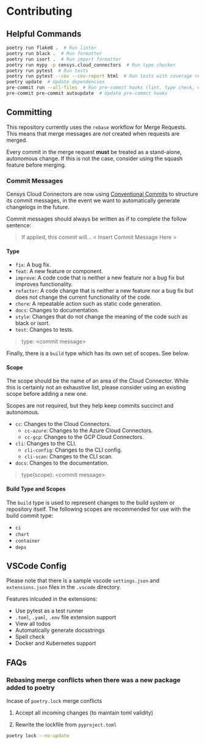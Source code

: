 # Contributing

## Helpful Commands

```sh
poetry run flake8 .  # Run linter
poetry run black .  # Run formatter
poetry run isort .  # Run import formatter
poetry run mypy -p censys.cloud_connectors  # Run type checker
poetry run pytest  # Run tests
poetry run pytest --cov --cov-report html  # Run tests with coverage report
poetry update  # Update dependencies
pre-commit run --all-files  # Run pre-commit hooks (lint, type check, etc.)
pre-commit pre-commit autoupdate  # Update pre-commit hooks
```

## Committing

This repository currently uses the `rebase` workflow for Merge Requests. This means
that merge messages are _not_ created when requests are merged.

Every commit in the merge request **must** be treated as a stand-alone, autonomous
change. If this is not the case, consider using the squash feature before
merging.

### Commit Messages

Censys Cloud Connectors are now using
[Conventional Commits](https://www.conventionalcommits.org/en/v1.0.0/)
to structure its commit messages, in the event we want to automatically
generate changelogs in the future.

Commit messages should always be written as if to complete the follow sentence:

> If applied, this commit will... < Insert Commit Message Here >

#### Type

- `fix`: A bug fix.
- `feat`: A new feature or component.
- `improve`: A code code that is neither a new feature nor a bug fix but improves
  functionality.
- `refactor`: A code change that is neither a new feature nor
  a bug fix but does not change the current functionality of the code.
- `chore`: A repeatable action such as static code generation.
- `docs`: Changes to documentation.
- `style`: Changes that do not change the meaning of the code such as black or isort.
- `test`: Changes to tests.

> type: \<commit message>

Finally, there is a `build` type which has its own set of scopes. See below.

#### Scope

The scope should be the name of an area of the Cloud Connector. While this is
certainly not an exhaustive list, please consider using an existing scope
before adding a new one.

Scopes are not required, but they help keep commits succinct and autonomous.

- `cc`: Changes to the Cloud Connectors.
  - `cc-azure`: Changes to the Azure Cloud Connectors.
  - `cc-gcp`: Changes to the GCP Cloud Connectors.
- `cli`: Changes to the CLI.
  - `cli-config`: Changes to the CLI config.
  - `cli-scan`: Changes to the CLI scan.
- `docs`: Changes to the documentation.

> type(scope): \<commit message>

#### Build Type and Scopes

The `build` type is used to represent changes to the build system or repository itself.
The following scopes are recommended for use with the build commit type:

- `ci`
- `chart`
- `container`
- `deps`

## VSCode Config

Please note that there is a sample vscode `settings.json` and `extensions.json`
files in the `.vscode` directory.

Features inlcuded in the extensions:

- Use pytest as a test runner
- `.toml`, `.yaml`, `.env` file extension support
- View all todos
- Automatically generate docsstrings
- Spell check
- Docker and Kubernetes support

## FAQs

### Rebasing merge conflicts when there was a new package added to poetry

Incase of `poetry.lock` merge conflicts

1. Accept all incoming changes (to maintain toml validity)

2. Rewrite the lockfile from `pyproject.toml`

```sh
poetry lock --no-update
```
